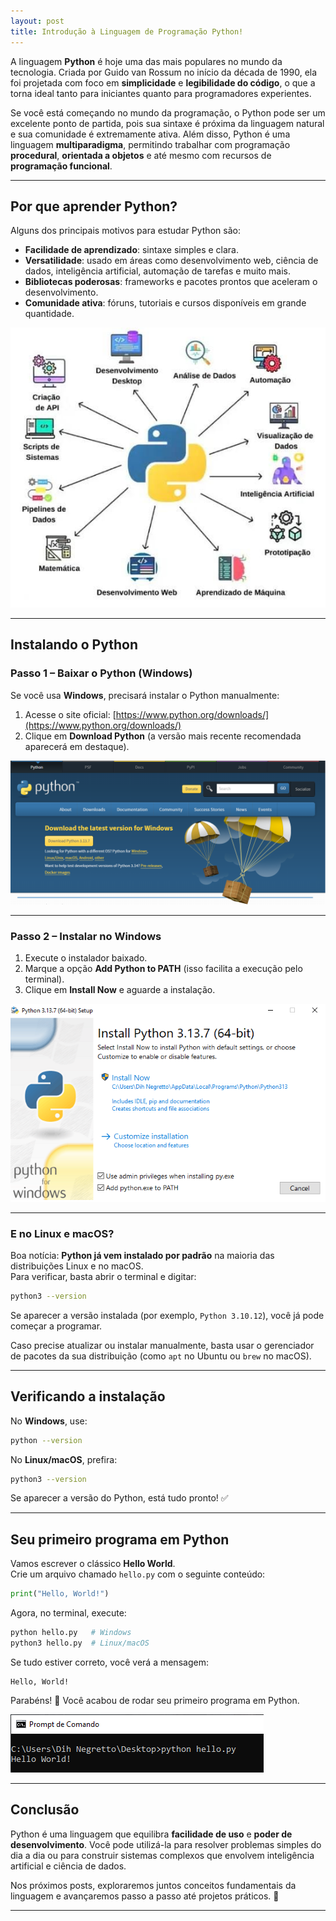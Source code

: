 ```yaml
---
layout: post
title: Introdução à Linguagem de Programação Python!
---
```


A linguagem **Python** é hoje uma das mais populares no mundo da tecnologia. Criada por Guido van Rossum no início da década de 1990, ela foi projetada com foco em **simplicidade** e **legibilidade do código**, o que a torna ideal tanto para iniciantes quanto para programadores experientes.

Se você está começando no mundo da programação, o Python pode ser um excelente ponto de partida, pois sua sintaxe é próxima da linguagem natural e sua comunidade é extremamente ativa. Além disso, Python é uma linguagem **multiparadigma**, permitindo trabalhar com programação **procedural**, **orientada a objetos** e até mesmo com recursos de **programação funcional**.

---

## Por que aprender Python?

Alguns dos principais motivos para estudar Python são:

- **Facilidade de aprendizado**: sintaxe simples e clara.  
- **Versatilidade**: usado em áreas como desenvolvimento web, ciência de dados, inteligência artificial, automação de tarefas e muito mais.  
- **Bibliotecas poderosas**: frameworks e pacotes prontos que aceleram o desenvolvimento.  
- **Comunidade ativa**: fóruns, tutoriais e cursos disponíveis em grande quantidade.  

![Áreas de aplicação do Python](/img/areas-python.jpg)

---

## Instalando o Python

### Passo 1 – Baixar o Python (Windows)
Se você usa **Windows**, precisará instalar o Python manualmente:  

1. Acesse o site oficial: [https://www.python.org/downloads/](https://www.python.org/downloads/)  
2. Clique em **Download Python** (a versão mais recente recomendada aparecerá em destaque).  

![Página de download do Python](/img/python-download.png)

---

### Passo 2 – Instalar no Windows
1. Execute o instalador baixado.  
2. Marque a opção **Add Python to PATH** (isso facilita a execução pelo terminal).  
3. Clique em **Install Now** e aguarde a instalação.  

![Instalador do Python no Windows](/img/InstaladorPython.png)

---

### E no Linux e macOS?
Boa notícia: **Python já vem instalado por padrão** na maioria das distribuições Linux e no macOS.  
Para verificar, basta abrir o terminal e digitar:

```bash
python3 --version
```

Se aparecer a versão instalada (por exemplo, `Python 3.10.12`), você já pode começar a programar.  

Caso precise atualizar ou instalar manualmente, basta usar o gerenciador de pacotes da sua distribuição (como `apt` no Ubuntu ou `brew` no macOS).

---

## Verificando a instalação

No **Windows**, use:

```bash
python --version
```

No **Linux/macOS**, prefira:

```bash
python3 --version
```

Se aparecer a versão do Python, está tudo pronto! ✅

---

## Seu primeiro programa em Python

Vamos escrever o clássico **Hello World**.  
Crie um arquivo chamado `hello.py` com o seguinte conteúdo:

```python
print("Hello, World!")
```

Agora, no terminal, execute:

```bash
python hello.py   # Windows
python3 hello.py  # Linux/macOS
```

Se tudo estiver correto, você verá a mensagem:

```
Hello, World!
```

Parabéns! 🎉 Você acabou de rodar seu primeiro programa em Python.

![Terminal rodando Hello World](/img/helloPythonTerminal.png)

---

## Conclusão

Python é uma linguagem que equilibra **facilidade de uso** e **poder de desenvolvimento**. Você pode utilizá-la para resolver problemas simples do dia a dia ou para construir sistemas complexos que envolvem inteligência artificial e ciência de dados.

Nos próximos posts, exploraremos juntos conceitos fundamentais da linguagem e avançaremos passo a passo até projetos práticos. 🚀

---


